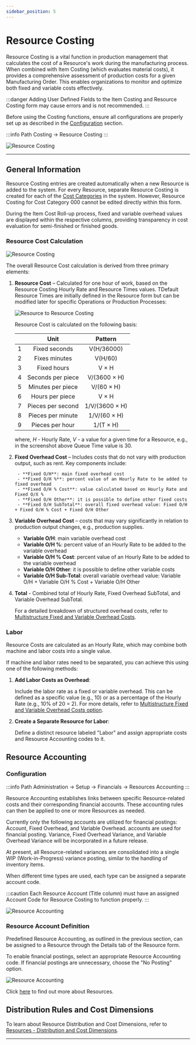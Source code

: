 ```yaml
---
sidebar_position: 5
---
```


# Resource Costing

Resource Costing is a vital function in production management that calculates the cost of a Resource's work during the manufacturing process. When combined with Item Costing (which evaluates material costs), it provides a comprehensive assessment of production costs for a given Manufacturing Order. This enables organizations to monitor and optimize both fixed and variable costs effectively.

:::danger
    Adding User Defined Fields to the Item Costing and Resource Costing form may cause errors and is not recommended.
:::

Before using the Costing functions, ensure all configurations are properly set up as described in the [Configuration](./configuration/overview.md) section.

:::info Path
    Costing → Resource Costing
:::

![Resource Costing](./media/resource-costing/resource-costing.webp)

---

## General Information

Resource Costing entries are created automatically when a new Resource is added to the system. For every Resource, separate Resource Costing is created for each of the [Cost Categories](../costing-material-and-resources/cost-categories.md) in the system. However, Resource Costing for Cost Category 000 cannot be edited directly within this form.

During the Item Cost Roll-up process, fixed and variable overhead values are displayed within the respective columns, providing transparency in cost evaluation for semi-finished or finished goods.

### Resource Cost Calculation

![Resource Costing](./media/resource-costing/resource-costing-2.webp)

The overall Resource Cost calculation is derived from three primary elements:

1. **Resource Cost** – Calculated for one hour of work, based on the Resource Costing Hourly Rate and Resource Times values. TDefault Resource Times are initially defined in the Resource form but can be modified later for specific Operations or Production Processes:

    ![Resource to Resource Costing](./media/resource-costing/resource-resource-costing.webp)

    Resource Cost is calculated on the following basis:

    |     |       Unit        |    Pattern     |
    | :-: | :---------------: | :------------: |
    |  1  |   Fixed seconds   |   V(H/36000)   |
    |  2  |   Fixes minutes   |    V(H/60)     |
    |  3  |    Fixed hours    |     V × H      |
    |  4  | Seconds per piece |  V/(3600 × H)  |
    |  5  | Minutes per piece |   V/(60 × H)   |
    |  6  |  Hours per piece  |     V × H      |
    |  7  | Pieces per second | 1/V/(3600 × H) |
    |  8  | Pieces per minute |  1/V/(60 × H)  |
    |  9  |  Pieces per hour  |   1/(T × H)    |

    where, *H* - Hourly Rate, *V* - a value for a given time for a Resource, e.g., in the screenshot above Queue Time value is 30.

2. **Fixed Overhead Cost** – Includes costs that do not vary with production output, such as rent. Key components include:

        - **Fixed O/H**: main fixed overhead cost
        - **Fixed O/H %**: percent value of an Hourly Rate to be added to fixed overhead
        - **Fixed O/H % Cost**: value calculated based on Hourly Rate and Fixed O/X %
        - **Fixed O/H Other**: it is possible to define other fixed costs
        - **Fixed O/H SubTotal**: overall fixed overhead value: Fixed O/H + Fixed O/H % Cost + Fixed O/H Other

3. **Variable Overhead Cost** – costs that may vary significantly in relation to production output changes, e.g., production supplies.

    - **Variable O/H**: main variable overhead cost
    - **Variable O/H %**: percent value of an Hourly Rate to be added to the variable overhead
    - **Variable O/H % Cost**: percent value of an Hourly Rate to be added to the variable overhead
    - **Variable O/H Other**: it is possible to define other variable costs
    - **Variable O/H Sub-Total**: overall variable overhead value: Variable O/H + Variable O/H % Cost + Variable O/H Other

4. **Total** - Combined total of Hourly Rate, Fixed Overhead SubTotal, and Variable Overhead SubTotal.

    For a detailed breakdown of structured overhead costs, refer to [Multistructure Fixed and Variable Overhead Costs](../costing-material-and-resources/item-costing/multistructure-fixed-and-variable-overhead-costs.md).

### Labor

Resource Costs are calculated as an Hourly Rate, which may combine both machine and labor costs into a single value.

If machine and labor rates need to be separated, you can achieve this using one of the following methods:

1. **Add Labor Costs as Overhead**:

    Include the labor rate as a fixed or variable overhead. This can be defined as a specific value (e.g., 10) or as a percentage of the Hourly Rate (e.g., 10% of 20 = 2). For more details, refer to [Multistructure Fixed and Variable Overhead Costs option](./item-costing/multistructure-fixed-and-variable-overhead-costs.md).

2. **Create a Separate Resource for Labor**:

    Define a distinct resource labeled "Labor" and assign appropriate costs and Resource Accounting codes to it.

## Resource Accounting

### Configuration

:::info Path
    Administration → Setup → Financials → Resources Accounting
:::

Resource Accounting establishes links between specific Resource-related costs and their corresponding financial accounts. These accounting rules can then be applied to one or more Resources as needed.

Currently only the following accounts are utilized for financial postings: Account, Fixed Overhead, and Variable Overhead. accounts are used for financial posting. Variance, Fixed Overhead Variance, and Variable Overhead Variance will be incorporated in a future release.

At present, all Resource-related variances are consolidated into a single WIP (Work-in-Progress) variance posting, similar to the handling of inventory items.

When different time types are used, each type can be assigned a separate account code.

:::caution
    Each Resource Account (Title column) must have an assigned Account Code for Resource Costing to function properly.
:::

![Resource Accounting](./media/resource-costing/resource-accounting-2.webp)

### Resource Account Definition

Predefined Resource Accounting, as outlined in the previous section, can be assigned to a Resource through the Details tab of the Resource form.

To enable financial postings, select an appropriate Resource Accounting code. If financial postings are unnecessary, choose the "No Posting" option.

![Resource Accounting](./media/resource-costing/resource-accounting-3.webp)

Click [here](../routings/resources.md) to find out more about Resources.

## Distribution Rules and Cost Dimensions

To learn about Resource Distribution and Cost Dimensions, refer to [Resources - Distribution and Cost Dimensions](../costing-material-and-resources/distribution-and-cost-dimensions/resources-distribution-and-cost-dimensions.md).

---
